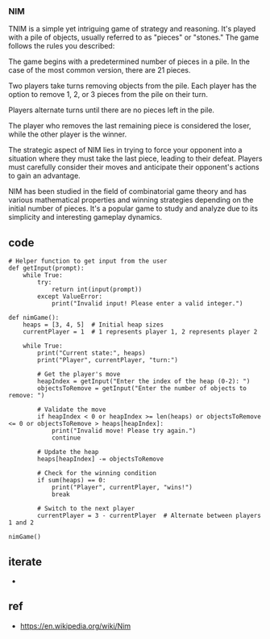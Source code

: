  



### NIM

TNIM is a simple yet intriguing game of strategy and reasoning. It's played with a pile of objects, usually referred to as "pieces" or "stones." The game follows the rules you described:

The game begins with a predetermined number of pieces in a pile. In the case of the most common version, there are 21 pieces.

Two players take turns removing objects from the pile. Each player has the option to remove 1, 2, or 3 pieces from the pile on their turn.

Players alternate turns until there are no pieces left in the pile.

The player who removes the last remaining piece is considered the loser, while the other player is the winner.

The strategic aspect of NIM lies in trying to force your opponent into a situation where they must take the last piece, leading to their defeat. Players must carefully consider their moves and anticipate their opponent's actions to gain an advantage.

NIM has been studied in the field of combinatorial game theory and has various mathematical properties and winning strategies depending on the initial number of pieces. It's a popular game to study and analyze due to its simplicity and interesting gameplay dynamics.

## code

```
# Helper function to get input from the user
def getInput(prompt):
    while True:
        try:
            return int(input(prompt))
        except ValueError:
            print("Invalid input! Please enter a valid integer.")

def nimGame():
    heaps = [3, 4, 5]  # Initial heap sizes
    currentPlayer = 1  # 1 represents player 1, 2 represents player 2

    while True:
        print("Current state:", heaps)
        print("Player", currentPlayer, "turn:")

        # Get the player's move
        heapIndex = getInput("Enter the index of the heap (0-2): ")
        objectsToRemove = getInput("Enter the number of objects to remove: ")

        # Validate the move
        if heapIndex < 0 or heapIndex >= len(heaps) or objectsToRemove <= 0 or objectsToRemove > heaps[heapIndex]:
            print("Invalid move! Please try again.")
            continue

        # Update the heap
        heaps[heapIndex] -= objectsToRemove

        # Check for the winning condition
        if sum(heaps) == 0:
            print("Player", currentPlayer, "wins!")
            break

        # Switch to the next player
        currentPlayer = 3 - currentPlayer  # Alternate between players 1 and 2

nimGame()
```




## iterate
- 

## ref
- https://en.wikipedia.org/wiki/Nim
